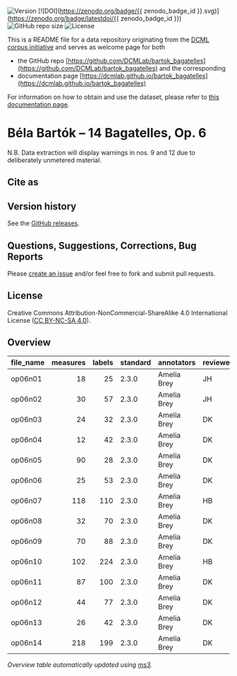 ![Version](https://img.shields.io/github/v/release/DCMLab/bartok_bagatelles?display_name=tag)
[![DOI](https://zenodo.org/badge/{{ zenodo_badge_id }}.svg)](https://zenodo.org/badge/latestdoi/{{ zenodo_badge_id }})
![GitHub repo size](https://img.shields.io/github/repo-size/DCMLab/bartok_bagatelles)
![License](https://img.shields.io/badge/license-CC%20BY--NC--SA%204.0-9cf)


This is a README file for a data repository originating from the [DCML corpus initiative](https://github.com/DCMLab/dcml_corpora)
and serves as welcome page for both 

* the GitHub repo [https://github.com/DCMLab/bartok_bagatelles](https://github.com/DCMLab/bartok_bagatelles) and the corresponding
* documentation page [https://dcmlab.github.io/bartok_bagatelles](https://dcmlab.github.io/bartok_bagatelles)

For information on how to obtain and use the dataset, please refer to [this documentation page](https://dcmlab.github.io/bartok_bagatelles/introduction).

# Béla Bartók – 14 Bagatelles, Op. 6

N.B. Data extraction will display warnings in nos. 9 and 12 due to deliberately unmetered material.


## Cite as

## Version history

See the [GitHub releases](https://github.com/DCMLab/bartok_bagatelles/releases).

## Questions, Suggestions, Corrections, Bug Reports

Please [create an issue](https://github.com/DCMLab/bartok_bagatelles/issues) and/or feel free to fork and submit pull requests.

## License

Creative Commons Attribution-NonCommercial-ShareAlike 4.0 International License ([CC BY-NC-SA 4.0](https://creativecommons.org/licenses/by-nc-sa/4.0/)).

## Overview
|file_name|measures|labels|standard|annotators |reviewers|
|---------|-------:|-----:|--------|-----------|---------|
|op06n01  |      18|    25|2.3.0   |Amelia Brey|JH       |
|op06n02  |      30|    57|2.3.0   |Amelia Brey|JH       |
|op06n03  |      24|    32|2.3.0   |Amelia Brey|DK       |
|op06n04  |      12|    42|2.3.0   |Amelia Brey|DK       |
|op06n05  |      90|    28|2.3.0   |Amelia Brey|DK       |
|op06n06  |      25|    53|2.3.0   |Amelia Brey|DK       |
|op06n07  |     118|   110|2.3.0   |Amelia Brey|HB       |
|op06n08  |      32|    70|2.3.0   |Amelia Brey|DK       |
|op06n09  |      70|    88|2.3.0   |Amelia Brey|DK       |
|op06n10  |     102|   224|2.3.0   |Amelia Brey|HB       |
|op06n11  |      87|   100|2.3.0   |Amelia Brey|DK       |
|op06n12  |      44|    77|2.3.0   |Amelia Brey|DK       |
|op06n13  |      26|    42|2.3.0   |Amelia Brey|DK       |
|op06n14  |     218|   199|2.3.0   |Amelia Brey|DK       |


*Overview table automatically updated using [ms3](https://ms3.readthedocs.io/).*
